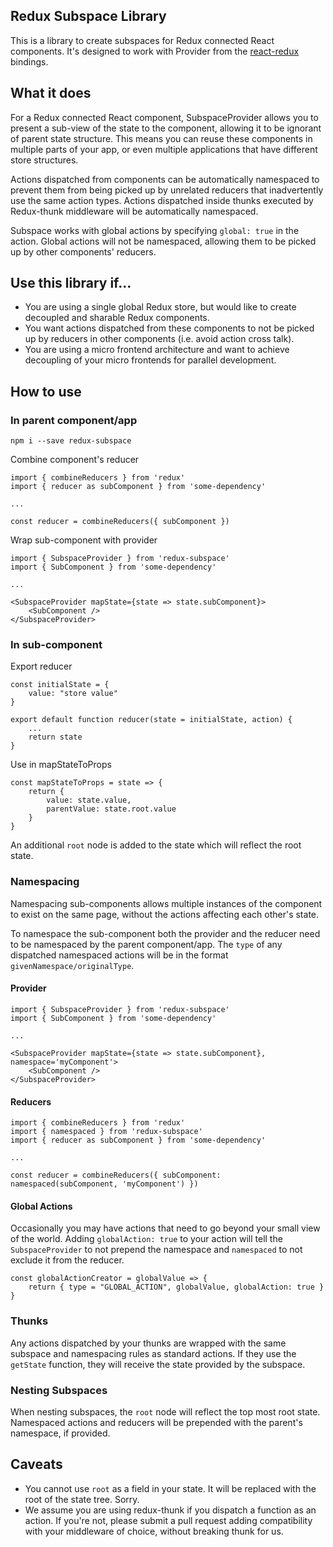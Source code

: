 Redux Subspace Library
-----------------------

This is a library to create subspaces for Redux connected React components. It's designed to work with Provider from the [react-redux](https://github.com/reactjs/react-redux) bindings.

## What it does
For a Redux connected React component, SubspaceProvider allows you to present a sub-view of the state to the component, allowing it to be ignorant of parent state structure. This means you can reuse these components in multiple parts of your app, or even multiple applications that have different store structures.

Actions dispatched from components can be automatically namespaced to prevent them from being picked up by unrelated reducers that inadvertently use the same action types. Actions dispatched inside thunks executed by Redux-thunk middleware will be automatically namespaced.

Subspace works with global actions by specifying `global: true` in the action. Global actions will not be namespaced, allowing them to be picked up by other components' reducers.

## Use this library if...
  * You are using a single global Redux store, but would like to create decoupled and sharable Redux components.
  * You want actions dispatched from these components to not be picked up by reducers in other components (i.e. avoid action cross talk).
  * You are using a micro frontend architecture and want to achieve decoupling of your micro frontends for parallel development.

## How to use

### In parent component/app

```
npm i --save redux-subspace
```

Combine component's reducer

```
import { combineReducers } from 'redux'
import { reducer as subComponent } from 'some-dependency'

...

const reducer = combineReducers({ subComponent })
```

Wrap sub-component with provider

```
import { SubspaceProvider } from 'redux-subspace'
import { SubComponent } from 'some-dependency'

...

<SubspaceProvider mapState={state => state.subComponent}>
    <SubComponent />
</SubspaceProvider>
```

### In sub-component

Export reducer

```
const initialState = {
    value: "store value"
}

export default function reducer(state = initialState, action) {
    ...
    return state
}
```

Use in mapStateToProps

```
const mapStateToProps = state => {
    return {
        value: state.value,
        parentValue: state.root.value
    }
}
```

An additional `root` node is added to the state which will reflect the root state.

### Namespacing

Namespacing sub-components allows multiple instances of the component to exist on the same page, without the actions affecting each other's state.

To namespace the sub-component both the provider and the reducer need to be namespaced by the parent component/app. The `type` of any dispatched namespaced actions will be in the format `givenNamespace/originalType`.

#### Provider

```
import { SubspaceProvider } from 'redux-subspace'
import { SubComponent } from 'some-dependency'

...

<SubspaceProvider mapState={state => state.subComponent}, namespace='myComponent'>
    <SubComponent />
</SubspaceProvider>
```

#### Reducers

```
import { combineReducers } from 'redux'
import { namespaced } from 'redux-subspace'
import { reducer as subComponent } from 'some-dependency'

...

const reducer = combineReducers({ subComponent: namespaced(subComponent, 'myComponent') })
```

#### Global Actions

Occasionally you may have actions that need to go beyond your small view of the world.  Adding `globalAction: true` to your action will tell the `SubspaceProvider` to not prepend the namespace and `namespaced` to not exclude it from the reducer.

```
const globalActionCreator = globalValue => {
    return { type = "GLOBAL_ACTION", globalValue, globalAction: true }
}
```

### Thunks

Any actions dispatched by your thunks are wrapped with the same subspace and namespacing rules as standard actions.  If they use the `getState` function, they will receive the state provided by the subspace.

### Nesting Subspaces

When nesting subspaces, the `root` node will reflect the top most root state. Namespaced actions and reducers will be prepended with the parent's namespace, if provided.

## Caveats

* You cannot use `root` as a field in your state. It will be replaced with the root of the state tree.  Sorry.
* We assume you are using redux-thunk if you dispatch a function as an action.  If you're not, please submit a pull request adding compatibility with your middleware of choice, without breaking thunk for us.
